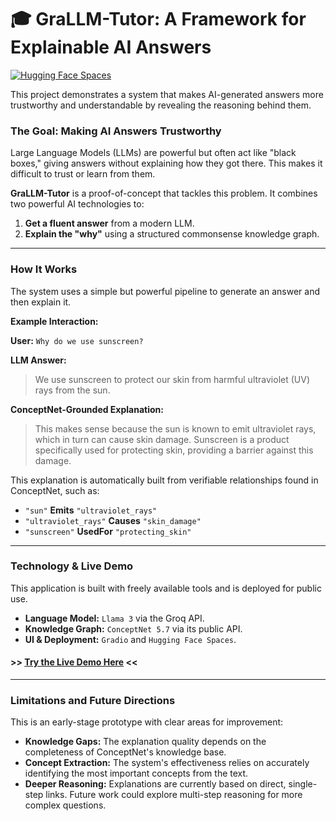 # 🎓 GraLLM-Tutor: A Framework for Explainable AI Answers

[![Hugging Face Spaces](https://img.shields.io/badge/%F0%9F%A4%97%20Hugging%20Face-Spaces-blue)](https://[huggingface.co/spaces/jaisal2000/Conceptual-LLM-Tutor])

This project demonstrates a system that makes AI-generated answers more trustworthy and understandable by revealing the reasoning behind them.

### The Goal: Making AI Answers Trustworthy

Large Language Models (LLMs) are powerful but often act like "black boxes," giving answers without explaining how they got there. This makes it difficult to trust or learn from them.

**GraLLM-Tutor** is a proof-of-concept that tackles this problem. It combines two powerful AI technologies to:
1.  **Get a fluent answer** from a modern LLM.
2.  **Explain the "why"** using a structured commonsense knowledge graph.

---

### How It Works

The system uses a simple but powerful pipeline to generate an answer and then explain it.

**Example Interaction:**

**User:** `Why do we use sunscreen?`

**LLM Answer:**
> We use sunscreen to protect our skin from harmful ultraviolet (UV) rays from the sun.

**ConceptNet-Grounded Explanation:**
> This makes sense because the sun is known to emit ultraviolet rays, which in turn can cause skin damage. Sunscreen is a product specifically used for protecting skin, providing a barrier against this damage.

This explanation is automatically built from verifiable relationships found in ConceptNet, such as:
*   `"sun"` **Emits** `"ultraviolet_rays"`
*   `"ultraviolet_rays"` **Causes** `"skin_damage"`
*   `"sunscreen"` **UsedFor** `"protecting_skin"`


---

### Technology & Live Demo

This application is built with freely available tools and is deployed for public use.

*   **Language Model:** `Llama 3` via the Groq API.
*   **Knowledge Graph:** `ConceptNet 5.7` via its public API.
*   **UI & Deployment:** `Gradio` and `Hugging Face Spaces`.

#### >> [Try the Live Demo Here](https://[your-hugging-face-space-url]) <<

---

### Limitations and Future Directions

This is an early-stage prototype with clear areas for improvement:
*   **Knowledge Gaps:** The explanation quality depends on the completeness of ConceptNet's knowledge base.
*   **Concept Extraction:** The system's effectiveness relies on accurately identifying the most important concepts from the text.
*   **Deeper Reasoning:** Explanations are currently based on direct, single-step links. Future work could explore multi-step reasoning for more complex questions.